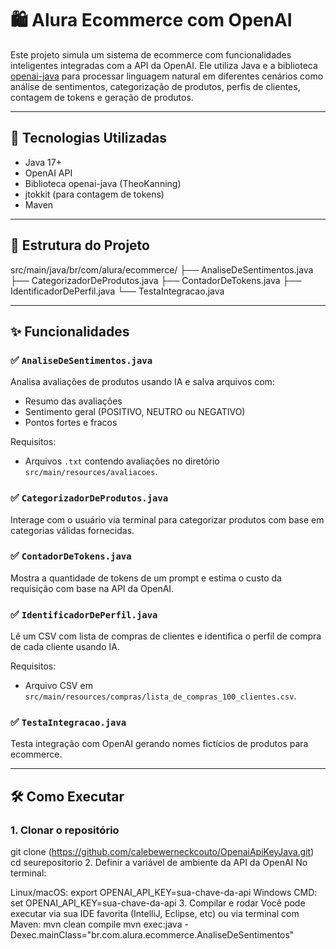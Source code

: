 # 🛍️ Alura Ecommerce com OpenAI

Este projeto simula um sistema de ecommerce com funcionalidades inteligentes integradas com a API da OpenAI. Ele utiliza Java e a biblioteca [openai-java](https://github.com/TheoKanning/openai-java) para processar linguagem natural em diferentes cenários como análise de sentimentos, categorização de produtos, perfis de clientes, contagem de tokens e geração de produtos.

---

## 🚀 Tecnologias Utilizadas

- Java 17+
- OpenAI API
- Biblioteca openai-java (TheoKanning)
- jtokkit (para contagem de tokens)
- Maven

---

## 📁 Estrutura do Projeto
src/main/java/br/com/alura/ecommerce/ ├── AnaliseDeSentimentos.java ├── CategorizadorDeProdutos.java ├── ContadorDeTokens.java ├── IdentificadorDePerfil.java └── TestaIntegracao.java

---

## ✨ Funcionalidades

### ✅ `AnaliseDeSentimentos.java`
Analisa avaliações de produtos usando IA e salva arquivos com:
- Resumo das avaliações
- Sentimento geral (POSITIVO, NEUTRO ou NEGATIVO)
- Pontos fortes e fracos

Requisitos:
- Arquivos `.txt` contendo avaliações no diretório `src/main/resources/avaliacoes`.

### ✅ `CategorizadorDeProdutos.java`
Interage com o usuário via terminal para categorizar produtos com base em categorias válidas fornecidas.

### ✅ `ContadorDeTokens.java`
Mostra a quantidade de tokens de um prompt e estima o custo da requisição com base na API da OpenAI.

### ✅ `IdentificadorDePerfil.java`
Lê um CSV com lista de compras de clientes e identifica o perfil de compra de cada cliente usando IA.

Requisitos:
- Arquivo CSV em `src/main/resources/compras/lista_de_compras_100_clientes.csv`.

### ✅ `TestaIntegracao.java`
Testa integração com OpenAI gerando nomes fictícios de produtos para ecommerce.

---

## 🛠️ Como Executar

### 1. Clonar o repositório

git clone (https://github.com/calebewerneckcouto/OpenaiApiKeyJava.git)
cd seurepositorio
2. Definir a variável de ambiente da API da OpenAI
No terminal:

Linux/macOS:
export OPENAI_API_KEY=sua-chave-da-api
Windows CMD:
set OPENAI_API_KEY=sua-chave-da-api
3. Compilar e rodar
Você pode executar via sua IDE favorita (IntelliJ, Eclipse, etc) ou via terminal com Maven:
mvn clean compile
mvn exec:java -Dexec.mainClass="br.com.alura.ecommerce.AnaliseDeSentimentos"
